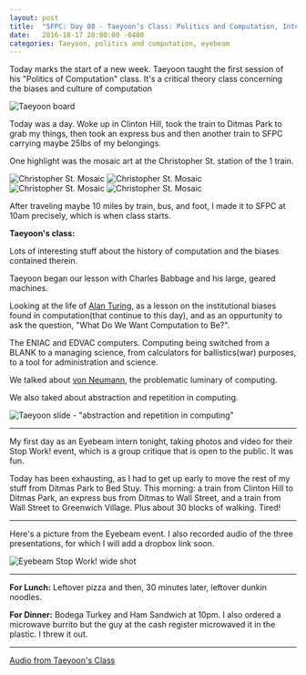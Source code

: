```yaml
---
layout: post
title:  "SFPC: Day 08 - Taeyoon’s Class: Politics and Computation, Interning @ Eyebeam - “Stop Work!”"
date:   2016-10-17 20:00:00 -0400
categories: Taeyoon, politics and computation, eyebeam
---
```


Today marks the start of a new week. Taeyoon taught the first session of his "Politics of Computation" class. It's a critical theory class concerning the biases and culture of computation

![Taeyoon board](/images/IMG_4409.JPG)

Today was a day. Woke up in Clinton Hill, took the train to Ditmas Park to grab my things, then took an express bus and then another train to SFPC carrying maybe 25lbs of my belongings.

One highlight was the mosaic art at the Christopher St. station of the 1 train.

![Christopher St. Mosaic](/images/IMG_4401.JPG)
![Christopher St. Mosaic](/images/IMG_4393.JPG)
![Christopher St. Mosaic](/images/IMG_4389.JPG)
![Christopher St. Mosaic](/images/IMG_4397.JPG)

After traveling maybe 10 miles by train, bus, and foot, I made it to SFPC at 10am precisely, which is when class starts.

**Taeyoon's class:**

Lots of interesting stuff about the history of computation and the biases contained therein.

Taeyoon began our lesson with Charles Babbage and his large, geared machines.

Looking at the life of [Alan Turing](https://en.wikipedia.org/wiki/Alan_turing), as a lesson on the institutional biases found in computation(that continue to this day), and as an oppurtunity to ask the question, "What Do We Want Computation to Be?".

The ENIAC and EDVAC computers. Computing being switched from a BLANK to a managing science, from calculators for ballistics(war) purposes, to a tool for administration and science.

We talked about [von Neumann](https://en.wikipedia.org/wiki/John_von_Neumann), the problematic luminary of computing.

We also taked about abstraction and repetition in computing.

![Taeyoon slide - "abstraction and repetition in computing"](/images/IMG_levelsOfAb.jpg)

-----

My first day as an Eyebeam intern tonight, taking photos and video for their Stop Work! event, which is a group critique that is open to the public. It was fun.

Today has been exhausting, as I had to get up early to move the rest of my stuff from Ditmas Park to Bed Stuy. This morning: a train from Clinton Hill to Ditmas Park, an express bus from Ditmas to Wall Street, and a train from Wall Street to Greenwich Village. Plus about 30 blocks of walking. Tired!

------

Here's a picture from the Eyebeam event. I also recorded audio of the three presentations, for which I will add a dropbox link soon.

![Eyebeam Stop Work! wide shot](/images/IMG_4419.JPG)

-----

**For Lunch:** Leftover pizza and then, 30 minutes later, leftover dunkin noodles.

**For Dinner:** Bodega Turkey and Ham Sandwich at 10pm. I also ordered a microwave burrito but the guy at the cash register microwaved it in the plastic. I threw it out.

-----

[Audio from Taeyoon's Class](https://www.dropbox.com/s/7eu1i3qm684fdwa/10172016%20-%20Taeyoon%20Class%20What%20Is%20Poetic%20Computation.m4a?dl=0)
